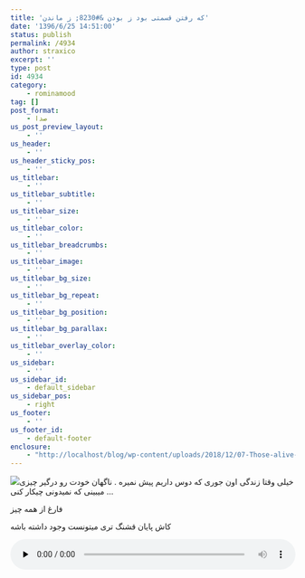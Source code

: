 ```yaml
---
title: 'که رفتن قسمتی بود ز بودن &#8230; ز ماندن'
date: '1396/6/25 14:51:00'
status: publish
permalink: /4934
author: straxico
excerpt: ''
type: post
id: 4934
category:
    - rominamood
tag: []
post_format:
    - صدا
us_post_preview_layout:
    - ''
us_header:
    - ''
us_header_sticky_pos:
    - ''
us_titlebar:
    - ''
us_titlebar_subtitle:
    - ''
us_titlebar_size:
    - ''
us_titlebar_color:
    - ''
us_titlebar_breadcrumbs:
    - ''
us_titlebar_image:
    - ''
us_titlebar_bg_size:
    - ''
us_titlebar_bg_repeat:
    - ''
us_titlebar_bg_position:
    - ''
us_titlebar_bg_parallax:
    - ''
us_titlebar_overlay_color:
    - ''
us_sidebar:
    - ''
us_sidebar_id:
    - default_sidebar
us_sidebar_pos:
    - right
us_footer:
    - ''
us_footer_id:
    - default-footer
enclosure:
    - "http://localhost/blog/wp-content/uploads/2018/12/07-Those-alive-in-shadow_1395-5-15-12-06.m4a\r\n10259894\r\naudio/mpeg\r\n"
---
```

![](http://localhost/blog/wp-content/uploads/2018/12/IMG_20171208_141532_755-169x300.jpg)خیلی وقتا زندگی اون جوری که دوس داریم پیش نمیره . ناگهان خودت رو درگیر چیزی میبینی که نمیدونی چیکار کنی …

فارغ از همه چیز

کاش پایان قشنگ تری میتونست وجود داشته باشه

<audio class="wp-audio-shortcode" controls="controls" id="audio-3164-7" preload="none" style="width: 100%;"><source src="http://localhost/blog/wp-content/uploads/2018/12/07-Those-alive-in-shadow_1395-5-15-12-06.m4a?_=7" type="audio/mpeg"></source>[http://localhost/blog/wp-content/uploads/2018/12/07-Those-alive-in-shadow\_1395-5-15-12-06.m4a](http://localhost/blog/wp-content/uploads/2018/12/07-Those-alive-in-shadow_1395-5-15-12-06.m4a)</audio>
